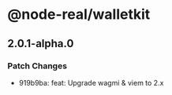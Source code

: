 # @node-real/walletkit

## 2.0.1-alpha.0

### Patch Changes

- 919b9ba: feat: Upgrade wagmi & viem to 2.x
